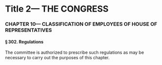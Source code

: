 
# Title 2— THE CONGRESS
### CHAPTER 10— CLASSIFICATION OF EMPLOYEES OF HOUSE OF REPRESENTATIVES
#### § 302. Regulations

The committee is authorized to prescribe such regulations as may be necessary to carry out the purposes of this chapter.
